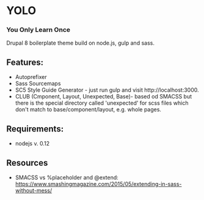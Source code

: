 # YOLO
### You Only Learn Once

Drupal 8 boilerplate theme build on node.js, gulp and sass.

## Features:
* Autoprefixer
* Sass Sourcemaps
* SC5 Style Guide Generator - just run gulp and visit http://localhost:3000.
* CLUB (Cmponent, Layout, Unexpected, Base)- based od SMACSS but there is the special directory called 'unexpected' for scss files which don't match to base/component/layout, e.g. whole pages.

## Requirements:
* nodejs v. 0.12

## Resources
* SMACSS vs %placeholder and @extend: https://www.smashingmagazine.com/2015/05/extending-in-sass-without-mess/
 
